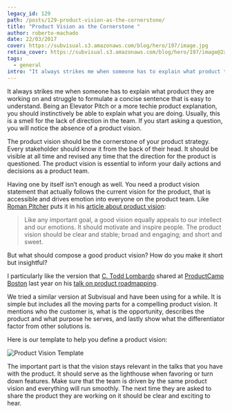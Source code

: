 ```yaml
---
legacy_id: 129
path: /posts/129-product-vision-as-the-cornerstone/
title: "Product Vision as the Cornerstone "
author: roberto-machado
date: 22/03/2017
cover: https://subvisual.s3.amazonaws.com/blog/hero/197/image.jpg
retina_cover: https://subvisual.s3.amazonaws.com/blog/hero/197/image@2x.jpg
tags:
  - general
intro: "It always strikes me when someone has to explain what product they are working on and struggle to formulate a concise sentence that is easy to understand. Being an Elevator Pitch or a more techie product explanation, you should instinctively be able to explain what you are doing. Usually, this is a smell for the lack of direction in the team. If you start asking a question, you will notice the absence of a product vision."
---
```


It always strikes me when someone has to explain what product they are working on and struggle to formulate a concise sentence that is easy to understand. Being an Elevator Pitch or a more techie product explanation, you should instinctively be able to explain what you are doing. Usually, this is a smell for the lack of direction in the team. If you start asking a question, you will notice the absence of a product vision.

The product vision should be the cornerstone of your product strategy. Every stakeholder should know it from the back of their head. It should be visible at all time and revised any time that the direction for the product is questioned. The product vision is essential to inform your daily actions and decisions as a product team. 

Having one by itself isn’t enough as well. You need a product vision statement that actually follows the current vision for the product, that is accessible and drives emotion into everyone on the product team. Like [Roman Pitcher](http://www.romanpichler.com/) puts it in his [article about product vision](https://www.scrumalliance.org/community/articles/2009/january/the-product-vision):

> Like any important goal, a good vision equally appeals to our intellect and our emotions. It should motivate and inspire people. The product vision should be clear and stable; broad and engaging; and short and sweet.

But what should compose a good product vision? How do you make it short but insightful?

I particularly like the version that [C. Todd Lombardo](https://twitter.com/iamctodd) shared at [ProductCamp Boston](http://productcampboston.org/) last year on his [talk on product roadmapping](https://speakerdeck.com/iamctodd/product-roadmapping). 

We tried a similar version at Subvisual and have been using for a while. It is simple but includes all the moving parts for a compelling product vision. It mentions who the customer is, what is the opportunity, describes the product and what purpose he serves, and lastly show what the differentiator factor from other solutions is. 

Here is our template to help you define a product vision:

![Product Vision Template](https://subvisual.s3.amazonaws.com/blog/post_image/231/original.png)

The important part is that the vision stays relevant in the talks that you have with the product. It should serve as the lighthouse when favoring or turn down features. Make sure that the team is driven by the same product vision and everything will run smoothly. The next time they are asked to share the product they are working on it should be clear and exciting to hear. 

